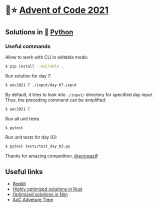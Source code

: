 # 🎄⭐️ [Advent of Code 2021](https://adventofcode.com/2021)

## Solutions in 🐍 [Python](https://www.python.org/)

### Useful commands

Allow to work with CLI in editable mode:
```sh
$ pip install --editable .
```

Run solution for day 7:
```sh
$ aoc2021 7 ./input/day-07.input
```

By default, it tries to look into `./input/` directory for specified day input.
Thus, the preceding command can be simplified:

```sh
$ aoc2021 7
```

Run all unit tests
```sh
$ pytest
```

Run unit tests for day 03:
```sh
$ pytest tests/test_day_03.py
```

Thanks for amazing competition, [@ericwastl](https://twitter.com/ericwastl)!


## Useful links
- [Reddit](https://www.reddit.com/r/adventofcode/)
- [Highly optimized solutions in Rust](https://www.reddit.com/r/adventofcode/comments/rozxsb/aoc_2021_highlyoptimized_solutions_in_rust_17ms/)
- [Optimized solutions in Nim](https://www.reddit.com/r/adventofcode/comments/rpl2yx/2021_nim_nim_is_beautiful_all_days_in_130ms/)
- [AoC Adveture Time](https://www.reddit.com/r/adventofcode/comments/ro2v1c/introducing_your_aoc_2021_adventure_time/)